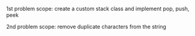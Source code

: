 1st problem scope: create a custom stack class and implement pop, push, peek

2nd problem scope: remove duplicate characters from the string 
